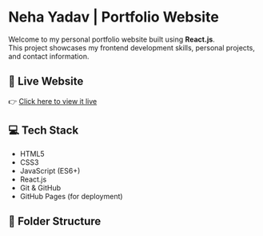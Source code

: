 # Neha Yadav | Portfolio Website

Welcome to my personal portfolio website built using **React.js**.  
This project showcases my frontend development skills, personal projects, and contact information.

## 🚀 Live Website

👉 [Click here to view it live](https://yahoowecanwork2.github.io/neha-portfolio)

## 💻 Tech Stack

- HTML5
- CSS3
- JavaScript (ES6+)
- React.js
- Git & GitHub
- GitHub Pages (for deployment)

## 📂 Folder Structure


